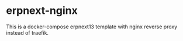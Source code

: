 # erpnext-nginx
This is a docker-compose erpnext13 template with nginx reverse proxy instead of traefik.

